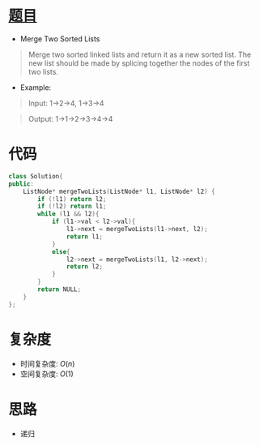 # [题目](https://leetcode.com/problems/merge-two-sorted-lists/)

* Merge Two Sorted Lists

> Merge two sorted linked lists and return it as a new sorted list. The new list should be made by splicing together the nodes of the first two lists.

* Example:

> Input: 1->2->4, 1->3->4

> Output: 1->1->2->3->4->4


# 代码

```cpp
class Solution{
public:
    ListNode* mergeTwoLists(ListNode* l1, ListNode* l2) {
        if (!l1) return l2;
        if (!l2) return l1;
        while (l1 && l2){
            if (l1->val < l2->val){
                l1->next = mergeTwoLists(l1->next, l2);
                return l1;
            }
            else{
                l2->next = mergeTwoLists(l1, l2->next);
                return l2;
            }
        }
        return NULL;
    }
};
```

# 复杂度
* 时间复杂度: $O(n)$
* 空间复杂度: $O(1)$

# 思路
* 递归


